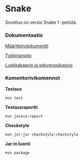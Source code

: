 # Snake

Sovellus on versio Snake 1 -pelistä.

### Dokumentaatio

[Määrittelydokumentti](https://github.com/skajanti/ot-harjoitustyo/blob/master/dokumentaatio/vaatumusmaarittely.md)

[Työkirjanpito](https://github.com/skajanti/ot-harjoitustyo/blob/master/dokumentaatio/tyokirjanpito.md)

[Luokkakaavio ja sekvenssikaavio](https://github.com/skajanti/ot-harjoitustyo/blob/master/dokumentaatio/arkkitehtuuri.md)



### Komentorivikomennot

**Testaus**

```
mvn test
```

**Testausraportti**

```
mvn jacoco:report
```

**Checkstyle**

```
mvn jxr:jxr checkstyle:checkstyle
```


**Jar:in luonti**

```
mvn package
```
